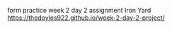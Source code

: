 form practice
week 2 day 2 assignment Iron Yard
https://thedoyles922.github.io/week-2-day-2-project/

